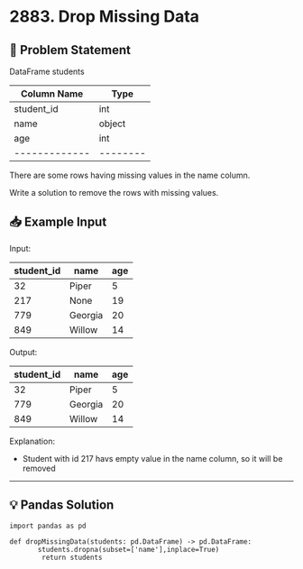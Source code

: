 # 2883. Drop Missing Data

## 📝 Problem Statement

DataFrame students

| Column Name | Type   |
|-------------|--------|
| student_id  | int    |
| name        | object |
| age         | int    |
|-------------|--------|
There are some rows having missing values in the name column.

Write a solution to remove the rows with missing values.


## 📥 Example Input

Input:

| student_id | name    | age |
|------------|---------|-----|
| 32         | Piper   | 5   |
| 217        | None    | 19  |
| 779        | Georgia | 20  |
| 849        | Willow  | 14  |

Output:

| student_id | name    | age |
|------------|---------|-----|
| 32         | Piper   | 5   |
| 779        | Georgia | 20  | 
| 849        | Willow  | 14  | 

Explanation: 
 - Student with id 217 havs empty value in the name column, so it will be removed
---

## 💡 Pandas Solution

    

    import pandas as pd

    def dropMissingData(students: pd.DataFrame) -> pd.DataFrame:
           students.dropna(subset=['name'],inplace=True)
            return students
